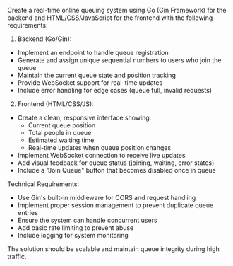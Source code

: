 Create a real-time online queuing system using Go (Gin Framework) for the backend and HTML/CSS/JavaScript for the frontend with the following requirements:

1. Backend (Go/Gin):
- Implement an endpoint to handle queue registration
- Generate and assign unique sequential numbers to users who join the queue
- Maintain the current queue state and position tracking
- Provide WebSocket support for real-time updates
- Include error handling for edge cases (queue full, invalid requests)

2. Frontend (HTML/CSS/JS):
- Create a clean, responsive interface showing:
    * Current queue position
    * Total people in queue
    * Estimated waiting time
    * Real-time updates when queue position changes
- Implement WebSocket connection to receive live updates
- Add visual feedback for queue status (joining, waiting, error states)
- Include a "Join Queue" button that becomes disabled once in queue

Technical Requirements:
- Use Gin's built-in middleware for CORS and request handling
- Implement proper session management to prevent duplicate queue entries
- Ensure the system can handle concurrent users
- Add basic rate limiting to prevent abuse
- Include logging for system monitoring

The solution should be scalable and maintain queue integrity during high traffic.